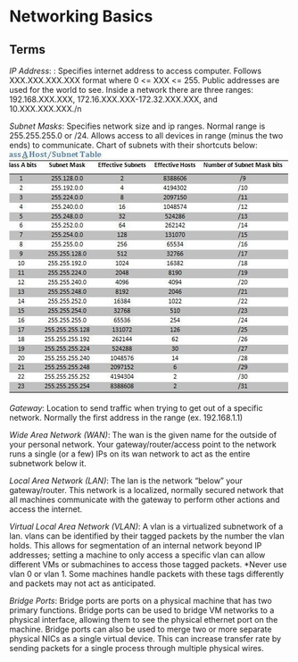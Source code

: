 # Networking Basics
## Terms
*IP Address*: : Specifies internet address to access computer.  Follows XXX.XXX.XXX.XXX format where 0 <= XXX <= 255.  Public addresses are used for the world to see.  Inside a network there are three ranges: 192.168.XXX.XXX, 172.16.XXX.XXX-172.32.XXX.XXX, and 10.XXX.XXX.XXX./n

*Subnet Masks*: Specifies network size and ip ranges.  Normal range is 255.255.255.0 or /24.  Allows access to all devices in range (minus the two ends) to communicate.  Chart of subnets with their shortcuts below:
![Subnet Masks](resources/subnets.png)

*Gateway*: Location to send traffic when trying to get out of a specific network.  Normally the first address in the range (ex. 192.168.1.1)

*Wide Area Network (WAN)*: The wan is the given name for the outside of your personal network.  Your gateway/router/access point to the network runs a single (or a few) IPs on its wan network to act as the entire subnetwork below it.

*Local Area Network (LAN)*: The lan is the network “below” your gateway/router.  This network is a localized, normally secured network that all machines communicate with the gateway to perform other actions and access the internet.

*Virtual Local Area Network (VLAN)*: A vlan is a virtualized subnetwork of a lan.  vlans can be identified by their tagged packets by the number the vlan holds.  This allows for segmentation of an internal network beyond IP addresses; setting a machine to only access a specific vlan can allow different VMs or submachines to access those tagged packets.
*Never use vlan 0 or vlan 1.  Some machines handle packets with these tags differently and packets may not act as anticipated.

*Bridge Ports*: Bridge ports are ports on a physical machine that has two primary functions.  Bridge ports can be used to bridge VM networks to a physical interface, allowing them to see the physical ethernet port on the machine.  Bridge ports can also be used to merge two or more separate physical NICs as a single virtual device.  This can increase transfer rate by sending packets for a single process through multiple physical wires.
